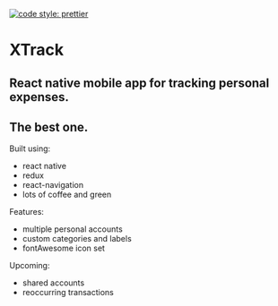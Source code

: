 
[![code style: prettier](https://img.shields.io/badge/code_style-prettier-ff69b4.svg?style=flat-square)](https://github.com/prettier/prettier)

XTrack
========

React native mobile app for tracking personal expenses.
---------------

The best one.
---------------

Built using:
 - react native
 - redux
 - react-navigation
 - lots of coffee and green

Features:

  - multiple personal accounts
  - custom categories and labels
  - fontAwesome icon set

Upcoming:
  - shared accounts
  - reoccurring transactions
